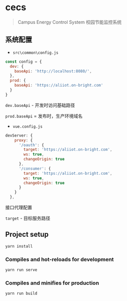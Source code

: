 # cecs

> Campus Energy Control System
> 校园节能监控系统

## 系统配置

- `src\common\config.js`

```js
const config = {
  dev: {
    baseApi: 'http://localhost:8080/',
  },
  prod: {
    baseApi: 'https://aliiot.on-bright.com'
  }
}
```

`dev.baseApi` - 开发时访问基础路径

`prod.baseApi` = 发布时，生产环境域名

- `vue.config.js`

```js
devServer: {
    proxy: {
      '/oauth': {
        target: 'https://aliiot.on-bright.com',
        ws: true,
        changeOrigin: true
      },
      '/consumer': {
        target: 'https://aliiot.on-bright.com',
        ws: true,
        changeOrigin: true
      }
    }
  },
```

接口代理配置

`target` - 目标服务路径

## Project setup

```js
yarn install
```

### Compiles and hot-reloads for development

```js
yarn run serve
```

### Compiles and minifies for production

```js
yarn run build
```
